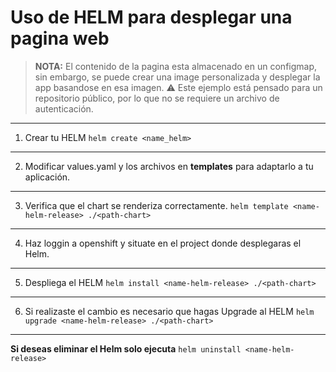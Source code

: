 # Uso de HELM para desplegar una pagina web 
> **NOTA:** El contenido de la pagina esta almacenado en un configmap, sin embargo, se puede crear una image personalizada y desplegar la app basandose en esa imagen.
>⚠️ Este ejemplo está pensado para un repositorio público, por lo que no se requiere un archivo de autenticación.

---
1) Crear tu HELM
   ```helm create <name_helm>```
---
2) Modificar values.yaml y los archivos en **templates** para adaptarlo a tu aplicación.
---   
3) Verifica que el chart se renderiza correctamente.
```helm template <name-helm-release> ./<path-chart>```
---
4) Haz loggin a openshift y situate en el project donde desplegaras el Helm.
---
5) Despliega el HELM
   ```helm install <name-helm-release> ./<path-chart>```
---
6) Si realizaste el cambio es necesario que hagas Upgrade al HELM
   ```helm upgrade <name-helm-release> ./<path-chart>```
---

**Si deseas eliminar el Helm solo ejecuta** ```helm uninstall <name-helm-release>```




